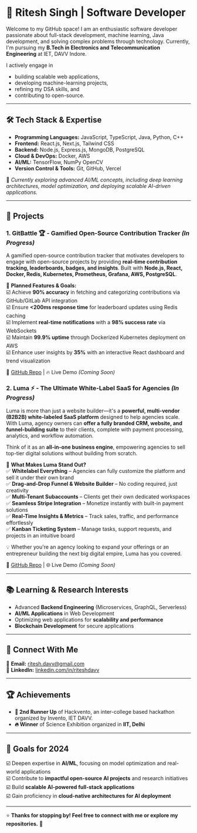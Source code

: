 # 🚀 Ritesh Singh | Software Developer  

Welcome to my GitHub space! I am an enthusiastic software developer passionate about full-stack development, machine learning, Java development, and solving complex problems through technology. Currently, I'm pursuing my **B.Tech in Electronics and Telecommunication Engineering** at IET, DAVV Indore.

I actively engage in 
- building scalable web applications,
- developing machine-learning projects,
- refining my DSA skills, and
- contributing to open-source.  

---

## 🛠 Tech Stack & Expertise  

- **Programming Languages:** JavaScript, TypeScript, Java, Python, C++
- **Frontend:** React.js, Next.js, Tailwind CSS 
- **Backend:** Node.js, Express.js, MongoDB, PostgreSQL
- **Cloud & DevOps:** Docker, AWS
- **AI/ML:** TensorFlow, NumPy OpenCV
- **Version Control & Tools:** Git, GitHub, Vercel

📌 *Currently exploring advanced AI/ML concepts, including deep learning architectures, model optimization, and deploying scalable AI-driven applications.*  

---

## 🚀 Projects  

### 1. GitBattle 🏆 - Gamified Open-Source Contribution Tracker *(In Progress)*  
A gamified open-source contribution tracker that motivates developers to engage with open-source projects by providing **real-time contribution tracking, leaderboards, badges, and insights**.
Built with **Node.js, React, Docker, Redis, Kubernetes, Prometheus, Grafana, AWS, PostgreSQL**.

🚀 **Planned Features & Goals:**  
☑️ Achieve **90% accuracy** in fetching and categorizing contributions via GitHub/GitLab API integration  
☑️ Ensure **<200ms response time** for leaderboard updates using Redis caching  
☑️ Implement **real-time notifications** with a **98% success rate** via WebSockets  
☑️ Maintain **99.9% uptime** through Dockerized Kubernetes deployment on AWS  
☑️ Enhance user insights by **35%** with an interactive React dashboard and trend visualization  

🔗 [GitHub Repo](https://github.com/riteshdavv/gitbattle) | 🔥 Live Demo *(Coming Soon)*  


### 2. Luma ⚡ - The Ultimate White-Label SaaS for Agencies *(In Progress)*  

Luma is more than just a website builder—it's a **powerful, multi-vendor (B2B2B) white-labeled SaaS platform** designed to help agencies scale. With Luma, agency owners can **offer a fully branded CRM, website, and funnel-building suite** to their clients, complete with payment processing, analytics, and workflow automation. 

Think of it as an **all-in-one business engine**, empowering agencies to sell top-tier digital solutions without building from scratch.  

🚀 **What Makes Luma Stand Out?**  
✅ **Whitelabel Everything** – Agencies can fully customize the platform and sell it under their own brand  
✅ **Drag-and-Drop Funnel & Website Builder** – No coding required, just creativity  
✅ **Multi-Tenant Subaccounts** – Clients get their own dedicated workspaces  
✅ **Seamless Stripe Integration** – Monetize instantly with built-in payment solutions  
✅ **Real-Time Insights & Metrics** – Track sales, traffic, and performance effortlessly  
✅ **Kanban Ticketing System** – Manage tasks, support requests, and projects in an intuitive board  

💡 Whether you're an agency looking to expand your offerings or an entrepreneur building the next big digital empire, Luma has you covered.  

🔗 [GitHub Repo](https://github.com/riteshdavv/luma) | 🌐 Live Demo *(Coming Soon)* 

---

## 📚 Learning & Research Interests  

- Advanced **Backend Engineering** (Microservices, GraphQL, Serverless)  
- **AI/ML Applications** in Web Development  
- Optimizing web applications for **scalability and performance**  
- **Blockchain Development** for secure applications  

---

## 🔗 Connect With Me  

📩 **Email:** [ritesh.davv@gmail.com](mailto:ritesh.davv@gmail.com)  
💼 **LinkedIn:** [linkedin.com/in/riteshdavv](https://linkedin.com/in/riteshdavv) 

---

## 🏆 Achievements  

- **🏅 2nd Runner Up** of Hackvento, an inter-college based hackathon organized by Invento, IET DAVV.
- **🔥 Winner** of Science Exhibition organized in **IIT, Delhi**

---

## 🎯 Goals for 2024  

☑️ Deepen expertise in **AI/ML**, focusing on model optimization and real-world applications  
☑️ Contribute to **impactful open-source AI projects** and research initiatives  
☑️ Build **scalable AI-powered full-stack applications**  
☑️ Gain proficiency in **cloud-native architectures for AI deployment**  

---

⭐ **Thanks for stopping by! Feel free to connect with me or explore my repositories.** 🚀
